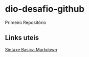 # dio-desafio-github
Primeiro Repositório 


## Links uteis
[Sintaxe Basica Markdown](https://www.markdownguide.org/basic-syntax/)
